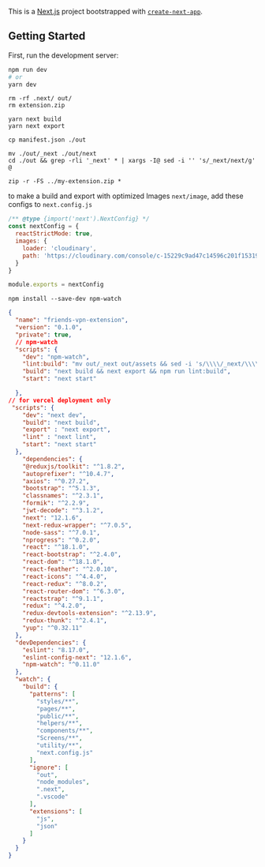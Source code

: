 This is a [Next.js](https://nextjs.org/) project bootstrapped with [`create-next-app`](https://github.com/vercel/next.js/tree/canary/packages/create-next-app).

## Getting Started

First, run the development server:

```bash
npm run dev
# or
yarn dev
```
```
rm -rf .next/ out/
rm extension.zip

yarn next build
yarn next export

cp manifest.json ./out

mv ./out/_next ./out/next
cd ./out && grep -rli '_next' * | xargs -I@ sed -i '' 's/_next/next/g' @

zip -r -FS ../my-extension.zip *
```

to make a build and export with optimized Images  `next/image`, add these configs to `next.config.js`

```js
/** @type {import('next').NextConfig} */
const nextConfig = {
  reactStrictMode: true,
  images: {
    loader: 'cloudinary',
    path: 'https://cloudinary.com/console/c-15229c9ad47c14596c201f153198d7/'
  }
}

module.exports = nextConfig
```
`npm install --save-dev npm-watch`

```json
{
  "name": "friends-vpn-extension",
  "version": "0.1.0",
  "private": true,
  // npm-watch
  "scripts": {
    "dev": "npm-watch",
    "lint:build": "mv out/_next out/assets && sed -i 's/\\\\/_next/\\\\/assets/g' out/**.html",
    "build": "next build && next export && npm run lint:build",
    "start": "next start"

  },
// for vercel deployment only
 "scripts": {
    "dev": "next dev",
    "build": "next build",
    "export" : "next export",
    "lint" : "next lint",
    "start": "next start"
  },
    "dependencies": {
    "@reduxjs/toolkit": "^1.8.2",
    "autoprefixer": "^10.4.7",
    "axios": "^0.27.2",
    "bootstrap": "^5.1.3",
    "classnames": "^2.3.1",
    "formik": "^2.2.9",
    "jwt-decode": "^3.1.2",
    "next": "12.1.6",
    "next-redux-wrapper": "^7.0.5",
    "node-sass": "^7.0.1",
    "nprogress": "^0.2.0",
    "react": "^18.1.0",
    "react-bootstrap": "^2.4.0",
    "react-dom": "^18.1.0",
    "react-feather": "^2.0.10",
    "react-icons": "^4.4.0",
    "react-redux": "^8.0.2",
    "react-router-dom": "^6.3.0",
    "reactstrap": "^9.1.1",
    "redux": "^4.2.0",
    "redux-devtools-extension": "^2.13.9",
    "redux-thunk": "^2.4.1",
    "yup": "^0.32.11"
  },
  "devDependencies": {
    "eslint": "8.17.0",
    "eslint-config-next": "12.1.6",
    "npm-watch": "^0.11.0"
  },
  "watch": {
    "build": {
      "patterns": [
        "styles/**",
        "pages/**",
        "public/**",
        "helpers/**",
        "components/**",
        "Screens/**",
        "utility/**",
        "next.config.js"
      ],
      "ignore": [
        "out",
        "node_modules",
        ".next",
        ".vscode"
      ],
      "extensions": [
        "js",
        "json"
      ]
    }
  }
}

```
